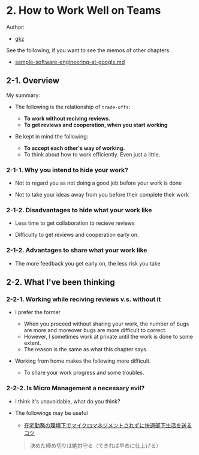 # 2. How to Work Well on Teams

Author:
  - [gkz](https://twitter.com/gkzvoice)

See the following, if you want to see the memos of other chapters.
  - [sample-software-engineering-at-google.md ](logs/template/sample-software-engineering-at-google.md)

## 2-1. Overview

My summary:
- The following is the relationship of `trade-offs`:
  - **To work without reciving reviews.**
  - **To get reviews and cooperation, when you start working**

- Be kept in mind the following:
  - **To accept each other's way of working.**
  - To think about how to work efficiently. Even just a little.

### 2-1-1. Why you intend to hide your work? 

- Not to regard you as not doing a good job before your work is done

- Not to take your ideas away from you before their complete their work


### 2-1-2. Disadvantages to hide what your work like

- Less time to get collaboration to recieve reviews

- Difficulty to get reviews and cooperation early on.

### 2-1-2. Advantages to share what your work like

- The more feedback you get early on, the less risk you take


## 2-2. What I've been thinking

### 2-2-1. Working while reciving reviews v.s. without it

- I prefer the former
  - When you proceed without sharing your work, the number of bugs are more and moreover bugs are more difficult to correct.
  - However, I sometimes work at private until the work is done to some extent.
  - The reason is the same as what this chapter says.

- Working from home makes the following more difficult.
  - To share your work progress and some troubles.

### 2-2-2. Is Micro Management a necessary evil?

- I think it's unavoidable, what do you think?

- The followings may be useful
  - [在宅勤務の環境下でマイクロマネジメントされずに快適部下生活を送るコツ](https://note.com/ckw/n/n9fca0f95ce1e)
  > 決めた締め切りは絶対守る（できれば早めに仕上げる）



